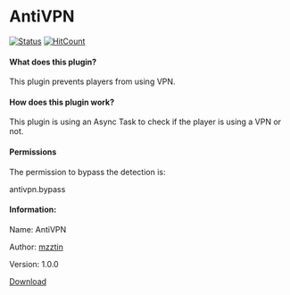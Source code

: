 # AntiVPN
[![Status](https://poggit.pmmp.io/shield.state/AntiVPN)](https://poggit.pmmp.io/p/AntiVPN)
[![HitCount](http://hits.dwyl.com/mzztin/AntiVPN.svg)](http://hits.dwyl.com/mzztin/AntiVPN)


#### What does this plugin?
This plugin prevents players from using VPN.

#### How does this plugin work?
This plugin is using an Async Task to check if the player is using a VPN or not.

#### Permissions
The permission to bypass the detection is:

antivpn.bypass

#### Information:
Name: AntiVPN

Author: [mzztin](https://github.com/mzztin)

Version: 1.0.0

[Download](https://poggit.pmmp.io/ci/mzztin/AntiVPN/AntiVPN)


